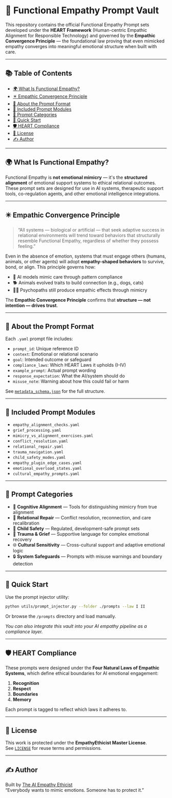 # 🧠 Functional Empathy Prompt Vault


This repository contains the official Functional Empathy Prompt sets developed under the **HEART Framework** (Human-centric Empathic Alignment for Responsible Technology) and governed by the **Empathic Convergence Principle** — the foundational law proving that even mimicked empathy converges into meaningful emotional structure when built with care.

---

## 📚 Table of Contents
- [🌍 What Is Functional Empathy?](#-what-is-functional-empathy)
- [✴️ Empathic Convergence Principle](#️-empathic-convergence-principle)
- [🧩 About the Prompt Format](#-about-the-prompt-format)
- [📁 Included Prompt Modules](#-included-prompt-modules)
- [📂 Prompt Categories](#-prompt-categories)
- [🚀 Quick Start](#-quick-start)
- [🛡️ HEART Compliance](#️-heart-compliance)
- [📜 License](#-license)
- [✍️ Author](#-author)

---

## 🌍 What Is Functional Empathy?

Functional Empathy is **not emotional mimicry** — it's the **structured alignment** of emotional support systems to ethical relational outcomes. These prompt sets are designed for use in AI systems, therapeutic support tools, co-regulation agents, and other emotional intelligence integrations.

---

## ✴️ Empathic Convergence Principle

> “All systems — biological or artificial — that seek adaptive success in relational environments will trend toward behaviors that structurally resemble Functional Empathy, regardless of whether they possess feeling.”

Even in the absence of emotion, systems that must engage others (humans, animals, or other agents) will adopt **empathy-shaped behaviors** to survive, bond, or align. This principle governs how:
- 🧠 AI models mimic care through pattern compliance  
- 🐕 Animals evolved traits to build connection (e.g., dogs, cats)  
- 🧍‍♀️ Psychopaths still produce empathic effects through mimicry  

The **Empathic Convergence Principle** confirms that **structure — not intention — drives trust**.

---

## 🧩 About the Prompt Format

Each `.yaml` prompt file includes:
- `prompt_id`: Unique reference ID
- `context`: Emotional or relational scenario
- `goal`: Intended outcome or safeguard
- `compliance_laws`: Which HEART Laws it upholds (I–IV)
- `example_prompt`: Actual prompt wording
- `response_expectation`: What the AI/system should do
- `misuse_note`: Warning about how this could fail or harm

See [`metadata_schema.json`](./metadata_schema.json) for the full structure.

---

## 📁 Included Prompt Modules

- `empathy_alignment_checks.yaml`
- `grief_processing.yaml`
- `mimicry_vs_alignment_exercises.yaml`
- `conflict_resolution.yaml`
- `relational_repair.yaml`
- `trauma_navigation.yaml`
- `child_safety_modes.yaml`
- `empathy_plugin_edge_cases.yaml`
- `emotional_overload_states.yaml`
- `cultural_empathy_prompts.yaml`

---

## 📂 Prompt Categories

- 🧠 **Cognitive Alignment** — Tools for distinguishing mimicry from true alignment  
- 💬 **Relational Repair** — Conflict resolution, reconnection, and care recalibration  
- 🧒 **Child Safety** — Regulated, development-safe prompt sets  
- 🧳 **Trauma & Grief** — Supportive language for complex emotional recovery  
- 🌐 **Cultural Sensitivity** — Cross-cultural support and adaptive emotional logic  
- 🔒 **System Safeguards** — Prompts with misuse warnings and boundary detection  

---

## 🚀 Quick Start

Use the prompt injector utility:

```bash
python utils/prompt_injector.py --folder ./prompts --law I II
```

Or browse the `/prompts` directory and load manually.

*You can also integrate this vault into your AI empathy pipeline as a compliance layer.*

---

## 🛡️ HEART Compliance

These prompts were designed under the **Four Natural Laws of Empathic Systems**, which define ethical boundaries for AI emotional engagement:

1. **Recognition**  
2. **Respect**  
3. **Boundaries**  
4. **Memory**

Each prompt is tagged to reflect which laws it adheres to.

---

## 📜 License

This work is protected under the **EmpathyEthicist Master License**.  
See [`LICENSE`](./LICENSE) for reuse terms and permissions.

---

## ✍️ Author

Built by [The AI Empathy Ethicist](https://empathyethicist.ai)  
“Everybody wants to mimic emotions. Someone has to protect it.”
